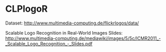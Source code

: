 CLPlogoR
========

Dataset: http://www.multimedia-computing.de/flickrlogos/data/

Scalable Logo Recognition in Real-World Images
Slides: http://www.multimedia-computing.de/mediawiki/images/5/5c/ICMR2011_-_Scalable_Logo_Recognition_-_Slides.pdf
